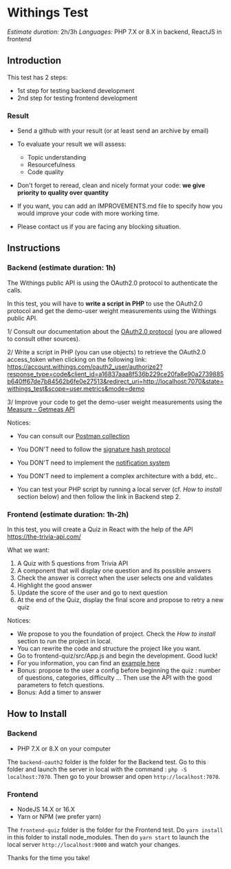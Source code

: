 # Withings Test

*Estimate duration:*  2h/3h
*Languages:* PHP 7.X or 8.X in backend, ReactJS in frontend

## Introduction

This test has 2 steps:

- 1st step for testing backend development
- 2nd step for testing frontend development

### Result

- Send a github with your result (or at least send an archive by email)

- To evaluate your result we will assess:
  - Topic understanding
  - Resourcefulness
  - Code quality

- Don't forget to reread, clean and nicely format your code: **we give priority to quality over quantity**

- If you want, you can add an IMPROVEMENTS.md file to specify how you would improve your code with more working time.

- Please contact us if you are facing any blocking situation.

## Instructions

### Backend (estimate duration: 1h)

The Withings public API is using the OAuth2.0 protocol to authenticate the calls. 

In this test, you will have to **write a script in PHP** to use the OAuth2.0 protocol and get the demo-user weight measurements using the Withings public API.

1/ Consult our documentation about the [OAuth2.0 protocol](https://developer.withings.com/developer-guide/v3/integration-guide/public-health-data-api/get-access/oauth-web-flow) (you are allowed to consult other sources).

2/ Write a script in PHP (you can use objects) to retrieve the OAuth2.0 access_token when clicking on the following link: https://account.withings.com/oauth2_user/authorize2?response_type=code&client_id=a16837aaa8f536b229ce20fa8e90a2739885b640ff67de7b84562b6fe0e27513&redirect_uri=http://localhost:7070&state=withings_test&scope=user.metrics&mode=demo

3/ Improve your code to get the demo-user weight measurements using the [Measure - Getmeas API](https://developer.withings.com/api-reference#operation/measure-getmeas)

Notices:

- You can consult our [Postman collection](https://developer.withings.com/developer-guide/v3/integration-guide/public-health-data-api/data-api/additional-resources)

- You DON'T need to follow the [signature hash protocol](https://developer.withings.com/developer-guide/v3/integration-guide/public-health-data-api/get-access/sign-your-requests)

- You DON'T need to implement the [notification system](https://developer.withings.com/developer-guide/v3/integration-guide/public-health-data-api/maintain-your-integration/understand-our-timeline-for-notice)

- You DON'T need to implement a complex architecture with a bdd, etc..

- You can test your PHP script by running a local server (cf. *How to install* section below) and then follow the link in Backend step 2.

### Frontend (estimate duration: 1h-2h)

In this test, you will create a Quiz in React with the help of the API https://the-trivia-api.com/

What we want:

1. A Quiz with 5 questions from Trivia API
2. A component that will display one question and its possible answers
3. Check the answer is correct when the user selects one and validates
4. Highlight the good answer
5. Update the score of the user and go to next question
6. At the end of the Quiz, display the final score and propose to retry a new quiz

Notices:

- We propose to you the foundation of project. Check the *How to install* section to run the project in local.
- You can rewrite the code and structure the project like you want.
- Go to frontend-quiz/src/App.js and begin the development. Good luck!
- For you information, you can find an [example here](https://withings-quiz.netlify.app/)
- Bonus: propose to the user a config before beginning the quiz : number of questions, categories, difficulty ... Then use the API with the good parameters to fetch questions.
- Bonus: Add a timer to answer

## How to Install

### Backend

- PHP 7.X or 8.X on your computer

The `backend-oauth2` folder is the folder for the Backend test. Go to this folder and launch the server in local with the command : `php -S localhost:7070`. Then go to your browser and open `http://localhost:7070`.

### Frontend

- NodeJS 14.X or 16.X
- Yarn or NPM (we prefer yarn)

The `frontend-quiz` folder is the folder for the Frontend test. Do `yarn install` in this folder to install node_modules. Then do `yarn start` to launch the local server `http://localhost:9000` and watch your changes.

Thanks for the time you take!
